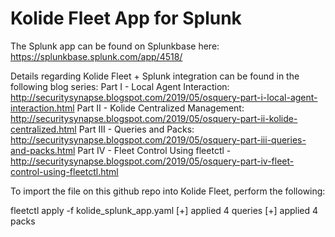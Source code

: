 # Kolide Fleet App for Splunk

The Splunk app can be found on Splunkbase here:
https://splunkbase.splunk.com/app/4518/

Details regarding Kolide Fleet + Splunk integration can be found in the following blog series:
Part I - Local Agent Interaction:  http://securitysynapse.blogspot.com/2019/05/osquery-part-i-local-agent-interaction.html
Part II - Kolide Centralized Management:  http://securitysynapse.blogspot.com/2019/05/osquery-part-ii-kolide-centralized.html
Part III - Queries and Packs:  http://securitysynapse.blogspot.com/2019/05/osquery-part-iii-queries-and-packs.html
Part IV - Fleet Control Using fleetctl - http://securitysynapse.blogspot.com/2019/05/osquery-part-iv-fleet-control-using-fleetctl.html

To import the file on this github repo into Kolide Fleet, perform the following:

  fleetctl apply -f kolide_splunk_app.yaml 
  [+] applied 4 queries 
  [+] applied 4 packs
